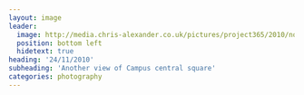 ```yaml
---
layout: image
leader:
  image: http://media.chris-alexander.co.uk/pictures/project365/2010/nov/24/241110.jpg
  position: bottom left
  hidetext: true
heading: '24/11/2010'
subheading: 'Another view of Campus central square'
categories: photography
---
```

